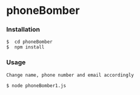 # phoneBomber

### Installation
```
$  cd phoneBomber
$  npm install

```

### Usage
```
Change name, phone number and email accordingly

$ node phoneBomber1.js

```